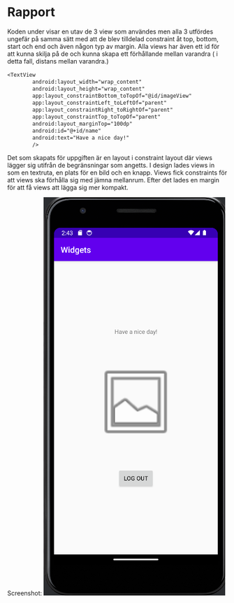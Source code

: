 
# Rapport

Koden under visar en utav de 3 view som användes men alla 3 utfördes ungefär på samma sätt med att de blev tilldelad constraint åt top, bottom, start och end och även någon typ av margin.
Alla views har även ett id för att kunna skilja på de och kunna skapa ett förhållande mellan varandra ( i detta fall, distans mellan varandra.)
```
<TextView
        android:layout_width="wrap_content"
        android:layout_height="wrap_content"
        app:layout_constraintBottom_toTopOf="@id/imageView"
        app:layout_constraintLeft_toLeftOf="parent"
        app:layout_constraintRight_toRightOf="parent"
        app:layout_constraintTop_toTopOf="parent"
        android:layout_marginTop="100dp"
        android:id="@+id/name"
        android:text="Have a nice day!"
        />
```

Det som skapats för uppgiften är en layout i constraint layout där views lägger sig utifrån de begränsningar som angetts. I design lades views in som en textruta, en plats för en bild och en knapp.
Views fick constraints för att views ska förhålla sig med jämna mellanrum. Efter det lades en margin för att få views att lägga sig mer kompakt. 

Screenshot:
![screenshot.png](screenshot.png)